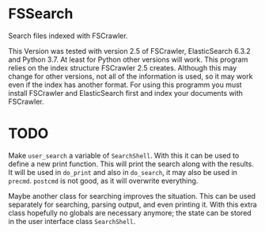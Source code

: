 # FSSearch #

Search files indexed with FSCrawler.

This Version was tested with version 2.5 of FSCrawler, ElasticSearch
6.3.2 and Python 3.7. At least for Python other versions will
work. This program relies on the index structure FSCrawler 2.5
creates. Although this may change for other versions, not all of the
information is used, so it may work even if the index has another
format. For using this programm you must install FSCrawler and
ElasticSearch first and index your documents with FSCrawler.


# TODO #
Make `user_search` a variable of `SearchShell`. With this it can be used
to define a new print function. This will print the search along with
the results. It will be used in `do_print` and also in `do_search`, it may
also be used in `precmd`. `postcmd` is not good, as it will overwrite
everything.

Maybe another class for searching improves the situation. This can be
used separately for searching, parsing output, and even printing it.
With this extra class hopefully no globals are necessary anymore; the
state can be stored in the user interface class `SearchShell`.
